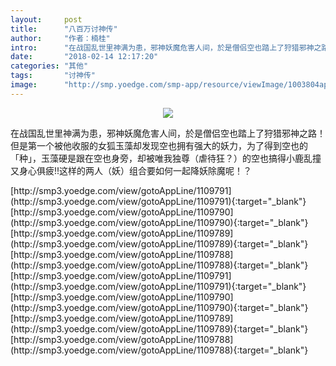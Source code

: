 ```yaml
---
layout:     post
title:      "八百万讨神传"
author:     "作者：楠桂"
intro:      "在战国乱世里神满为患，邪神妖魔危害人间，於是僧侣空也踏上了狩猎邪神之路！但是第一个被他收服的女狐玉藻却发现空也拥有强大的妖力，为了得到空也的「种」，玉藻硬是跟在空也身旁，却被唯我独尊（虐待狂？）的空也搞得小鹿乱撞又身心俱疲!!这样的两人（妖）组合要如何一起降妖除魔呢！？"
date:       "2018-02-14 12:17:20"
categories: "其他"
tags:       "讨神传"
image:      "http://smp.yoedge.com/smp-app/resource/viewImage/1003804appline.png"
---
```

<div style="text-align: center">
<p><img src="http://smp.yoedge.com/smp-app/resource/viewImage/1003804appline.png"/></p>
</div>
<p class="post-meta">
<span>在战国乱世里神满为患，邪神妖魔危害人间，於是僧侣空也踏上了狩猎邪神之路！但是第一个被他收服的女狐玉藻却发现空也拥有强大的妖力，为了得到空也的「种」，玉藻硬是跟在空也身旁，却被唯我独尊（虐待狂？）的空也搞得小鹿乱撞又身心俱疲!!这样的两人（妖）组合要如何一起降妖除魔呢！？</span>
</p>
[http://smp3.yoedge.com/view/gotoAppLine/1109791](http://smp3.yoedge.com/view/gotoAppLine/1109791){:target="_blank"}
[http://smp3.yoedge.com/view/gotoAppLine/1109790](http://smp3.yoedge.com/view/gotoAppLine/1109790){:target="_blank"}
[http://smp3.yoedge.com/view/gotoAppLine/1109789](http://smp3.yoedge.com/view/gotoAppLine/1109789){:target="_blank"}
[http://smp3.yoedge.com/view/gotoAppLine/1109788](http://smp3.yoedge.com/view/gotoAppLine/1109788){:target="_blank"}
[http://smp3.yoedge.com/view/gotoAppLine/1109791](http://smp3.yoedge.com/view/gotoAppLine/1109791){:target="_blank"}
[http://smp3.yoedge.com/view/gotoAppLine/1109790](http://smp3.yoedge.com/view/gotoAppLine/1109790){:target="_blank"}
[http://smp3.yoedge.com/view/gotoAppLine/1109789](http://smp3.yoedge.com/view/gotoAppLine/1109789){:target="_blank"}
[http://smp3.yoedge.com/view/gotoAppLine/1109788](http://smp3.yoedge.com/view/gotoAppLine/1109788){:target="_blank"}


